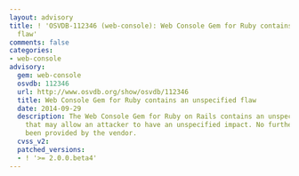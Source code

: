 ```yaml
---
layout: advisory
title: ! 'OSVDB-112346 (web-console): Web Console Gem for Ruby contains an unspecified
  flaw'
comments: false
categories:
- web-console
advisory:
  gem: web-console
  osvdb: 112346
  url: http://www.osvdb.org/show/osvdb/112346
  title: Web Console Gem for Ruby contains an unspecified flaw
  date: 2014-09-29
  description: The Web Console Gem for Ruby on Rails contains an unspecified flaw
    that may allow an attacker to have an unspecified impact. No further details have
    been provided by the vendor.
  cvss_v2: 
  patched_versions:
  - ! '>= 2.0.0.beta4'
---
```

